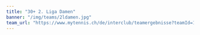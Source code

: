 ```yaml
---
title: "30+ 2. Liga Damen"
banner: "/img/teams/2ldamen.jpg"
team_url: "https://www.mytennis.ch/de/interclub/teamergebnisse?teamId=15008"
---
```

